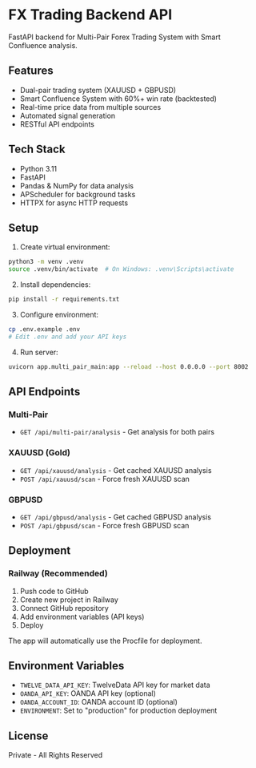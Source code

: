 # FX Trading Backend API

FastAPI backend for Multi-Pair Forex Trading System with Smart Confluence analysis.

## Features

- Dual-pair trading system (XAUUSD + GBPUSD)
- Smart Confluence System with 60%+ win rate (backtested)
- Real-time price data from multiple sources
- Automated signal generation
- RESTful API endpoints

## Tech Stack

- Python 3.11
- FastAPI
- Pandas & NumPy for data analysis
- APScheduler for background tasks
- HTTPX for async HTTP requests

## Setup

1. Create virtual environment:
```bash
python3 -m venv .venv
source .venv/bin/activate  # On Windows: .venv\Scripts\activate
```

2. Install dependencies:
```bash
pip install -r requirements.txt
```

3. Configure environment:
```bash
cp .env.example .env
# Edit .env and add your API keys
```

4. Run server:
```bash
uvicorn app.multi_pair_main:app --reload --host 0.0.0.0 --port 8002
```

## API Endpoints

### Multi-Pair
- `GET /api/multi-pair/analysis` - Get analysis for both pairs

### XAUUSD (Gold)
- `GET /api/xauusd/analysis` - Get cached XAUUSD analysis
- `POST /api/xauusd/scan` - Force fresh XAUUSD scan

### GBPUSD
- `GET /api/gbpusd/analysis` - Get cached GBPUSD analysis
- `POST /api/gbpusd/scan` - Force fresh GBPUSD scan

## Deployment

### Railway (Recommended)

1. Push code to GitHub
2. Create new project in Railway
3. Connect GitHub repository
4. Add environment variables (API keys)
5. Deploy

The app will automatically use the Procfile for deployment.

## Environment Variables

- `TWELVE_DATA_API_KEY`: TwelveData API key for market data
- `OANDA_API_KEY`: OANDA API key (optional)
- `OANDA_ACCOUNT_ID`: OANDA account ID (optional)
- `ENVIRONMENT`: Set to "production" for production deployment

## License

Private - All Rights Reserved
